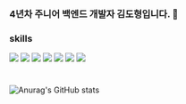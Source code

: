 ### 4년차 주니어 백엔드 개발자 김도형입니다. 👋

### skills 
<span>
  <img src="https://img.shields.io/badge/python-3776AB?style=flat-square&logo=Python&logoColor=white"/>
  <img src="https://img.shields.io/badge/django-092E20?style=flat-square&logo=Django&logoColor=white"/>
  <img src="https://img.shields.io/badge/celery-37814A?style=flat-square&logo=Celery&logoColor=white"/>
  <img src="https://img.shields.io/badge/mysql-4479A1?style=flat-square&logo=Mysql&logoColor=white"/>
  <img src="https://img.shields.io/badge/rabbitmq-FF6600?style=flat-square&logo=RabbitMQ&logoColor=white"/>
  <img src="https://img.shields.io/badge/amazonaws-232F3E?style=flat-square&logo=amazonaws&logoColor=white"/>
  <img src="https://img.shields.io/badge/githubactions-2088FF?style=flat-square&logo=githubactions&logoColor=white"/>
</span>

#
#
  
![Anurag's GitHub stats](https://github-readme-stats.vercel.app/api?username=kimdh6792&show_icons=true&theme=dark)  


